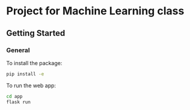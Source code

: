 # Project for Machine Learning class

## Getting Started

### General

To install the package:

```bash
pip install -e
```

To run the web app:

```bash
cd app
flask run
```
